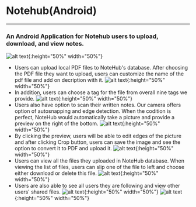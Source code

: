 # Notehub(Android)
------
### An Android Application for Notehub users to upload, download, and view notes.
![alt text](/Pictures/AndroidLogin.jpeg){:height="50%" width="50%"}
* Users can upload local PDF files to NoteHub's database. After choosing the PDF file they want to upload, users can customize the name of the pdf file and add on decription with it. 
![alt text](/Pictures/Upload.png){:height="50%" width="50%"}
* In addition, users can choose a tag for the file from overall nine tags we provide.
![alt text](/Pictures/ChooseTag.png){:height="50%" width="50%"}
* Users also have option to scan their written notes. Our camera offers option of autosnapping and edge detection. When the codition is perfect, NoteHub would automatically take a picture and provide a preview on the right of the bottom. 
![alt text](/Pictures/Detection.png){:height="50%" width="50%"}
* By clicking the preview, users will be able to edit edges of the picture and after clicking Crop button, users can save the image and see the option to convert it to PDF and upload it. 
![alt text](/Pictures/CropAndSave.png){:height="50%" width="50%"}
* Users can view all the files they uploaded in NoteHub database. When viewing the list of files, users can slip one of the file to left and choose either download or delete this file.
![alt text](/Pictures/View.jpg){:height="50%" width="50%"}
* Users are also able to see all users they are following and view other users' shared files.
![alt text](/Pictures/Following.jpg){:height="50%" width="50%"}
![alt text](/Pictures/FollowingPDF.jpg){:height="50%" width="50%"}
